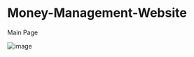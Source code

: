 # Money-Management-Website

Main Page 

![image](https://github.com/BhavyamSanghavi/Money-Management-Website/assets/115462395/f7433a2d-3fdd-48ce-be98-017de3169be8)
